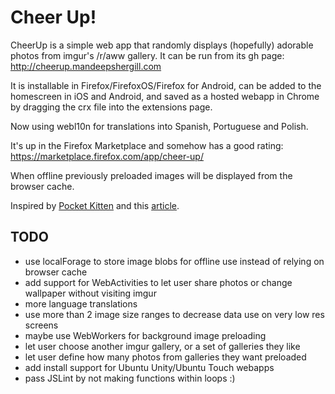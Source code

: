 Cheer Up!
=======

CheerUp is a simple web app that randomly displays (hopefully) adorable photos from imgur's /r/aww gallery.
It can be run from its gh page: http://cheerup.mandeepshergill.com

It is installable in Firefox/FirefoxOS/Firefox for Android, can be added to the homescreen in iOS and Android, and saved as a hosted webapp in Chrome by dragging the crx file into the extensions page.

Now using webl10n for translations into Spanish, Portuguese and Polish.

It's up in the Firefox Marketplace and somehow has a good rating: https://marketplace.firefox.com/app/cheer-up/

When offline previously preloaded images will be displayed from the browser cache.

Inspired by [Pocket Kitten](https://github.com/Rumyra/Pocket-Kitten) and this [article](http://12devsofxmas.co.uk/post/2012-12-27-day-2-lets-make-a-firefoxos-app).

TODO
------
* use localForage to store image blobs for offline use instead of relying on browser cache
* add support for WebActivities to let user share photos or change wallpaper without visiting imgur
* more language translations
* use more than 2 image size ranges to decrease data use on very low res screens
* maybe use WebWorkers for background image preloading
* let user choose another imgur gallery, or a set of galleries they like
* let user define how many photos from galleries they want preloaded
* add install support for Ubuntu Unity/Ubuntu Touch webapps
* pass JSLint by not making functions within loops :)
